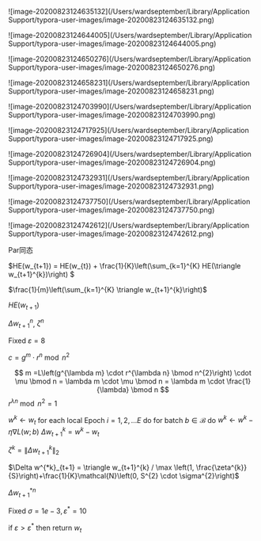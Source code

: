 ![image-20200823124635132](/Users/wardseptember/Library/Application Support/typora-user-images/image-20200823124635132.png)

![image-20200823124644005](/Users/wardseptember/Library/Application Support/typora-user-images/image-20200823124644005.png)

![image-20200823124650276](/Users/wardseptember/Library/Application Support/typora-user-images/image-20200823124650276.png)

![image-20200823124658231](/Users/wardseptember/Library/Application Support/typora-user-images/image-20200823124658231.png)

![image-20200823124703990](/Users/wardseptember/Library/Application Support/typora-user-images/image-20200823124703990.png)

![image-20200823124717925](/Users/wardseptember/Library/Application Support/typora-user-images/image-20200823124717925.png)

![image-20200823124726904](/Users/wardseptember/Library/Application Support/typora-user-images/image-20200823124726904.png)

![image-20200823124732931](/Users/wardseptember/Library/Application Support/typora-user-images/image-20200823124732931.png)

![image-20200823124737750](/Users/wardseptember/Library/Application Support/typora-user-images/image-20200823124737750.png)

![image-20200823124742612](/Users/wardseptember/Library/Application Support/typora-user-images/image-20200823124742612.png)







Par同态



$HE(w_{t+1}) = HE(w_{t}) + \frac{1}{K}\left(\sum_{k=1}^{K} HE(\triangle w_{t+1}^{k})\right)  $

















$\frac{1}{m}\left(\sum_{k=1}^{K} \triangle w_{t+1}^{k}\right)$



$HE(w_{t+1})$





$\Delta w_{t+1}^n$,  $\zeta ^n$





Fixed $\varepsilon  = 8$

$c=g^{m} \cdot r^{n} \bmod n^{2}$



$$ m =L\left(g^{\lambda m} \cdot r^{\lambda n} \bmod n^{2}\right) \cdot \mu \bmod n = \lambda m \cdot \mu \bmod n =  \lambda m \cdot \frac{1}{\lambda} \bmod n $$
$r^{\lambda n} \bmod n^{2} = 1$





$w^k \leftarrow w_{t}$
for each local Epoch $i=1,2, \ldots E$ do 
		for batch $b \in \mathcal{B}$ do
			$w^k \leftarrow w^k-\eta \nabla L(w ; b)$
$\Delta w_{t+1}^k=w^k-w_{t}$

$\zeta ^k=\left\|\Delta w_{t+1}^k\right\|_{2}$

$\Delta w^{*k}_{t+1} = \triangle w_{t+1}^{k} / \max \left(1, \frac{\zeta^{k}}{S}\right)+\frac{1}{K}\mathcal{N}\left(0, S^{2} \cdot \sigma^{2}\right)$



$\Delta w^{*n}_{t+1}$



Fixed $\sigma = 1e-3 , \varepsilon ^* = 10$

if $\varepsilon > \varepsilon ^*$ then return $w_t$

